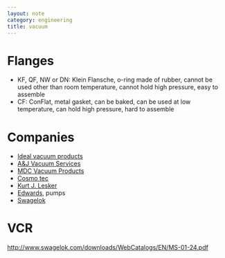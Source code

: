 ```yaml
---
layout: note
category: engineering
title: vacuum
---
```


Flanges
=======

- KF, QF, NW or DN: Klein Flansche, o-ring made of rubber, cannot be used other
  than room temperature, cannot hold high pressure, easy to assemble
- CF: ConFlat, metal gasket, can be baked, can be used at low temperature, can
  hold high pressure, hard to assemble

Companies
=========

- [Ideal vacuum products](http://www.pchemlabs.com/)
- [A&J Vacuum Services](http://www.ajvs.com/)
- [MDC Vacuum Products](http://www.mdcvacuum.com/index.aspx)
- [Cosmo tec](http://cosmotec.us/)
- [Kurt J. Lesker](http://www.lesker.com/newweb/index.cfm)
- [Edwards](http://www.edwardsvacuum.com/), pumps
- [Swagelok](http://www.swagelok.com/)

VCR
===
http://www.swagelok.com/downloads/WebCatalogs/EN/MS-01-24.pdf
